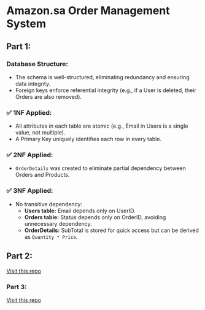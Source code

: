 # Amazon.sa Order Management System

## Part 1:
### Database Structure:
- The schema is well-structured, eliminating redundancy and ensuring data integrity.
- Foreign keys enforce referential integrity (e.g., if a User is deleted, their Orders are also removed).

### ✅ 1NF Applied:
- All attributes in each table are atomic (e.g., Email in Users is a single value, not multiple).
- A Primary Key uniquely identifies each row in every table.

### ✅ 2NF Applied:
- `OrderDetails` was created to eliminate partial dependency between Orders and Products.

### ✅ 3NF Applied:
- No transitive dependency:  
  - **Users table:** Email depends only on UserID.  
  - **Orders table:** Status depends only on OrderID, avoiding unnecessary dependency.  
  - **OrderDetails:** SubTotal is stored for quick access but can be derived as `Quantity * Price`.

## Part 2:
[Visit this repo](https://github.com/pylena/Amazon_Java.git)

### Part 3:
[Visit this repo](https://github.com/pylena/AmazonMVC.git)



